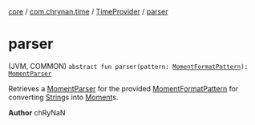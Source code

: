 [core](../../index.md) / [com.chrynan.time](../index.md) / [TimeProvider](index.md) / [parser](./parser.md)

# parser

(JVM, COMMON) `abstract fun parser(pattern: `[`MomentFormatPattern`](../-moment-format-pattern/index.md)`): `[`MomentParser`](../-moment-parser/index.md)

Retrieves a [MomentParser](../-moment-parser/index.md) for the provided [MomentFormatPattern](../-moment-format-pattern/index.md) for converting [String](https://kotlinlang.org/api/latest/jvm/stdlib/kotlin/-string/index.html)s into [Moment](../-moment/index.md)s.

**Author**
chRyNaN

